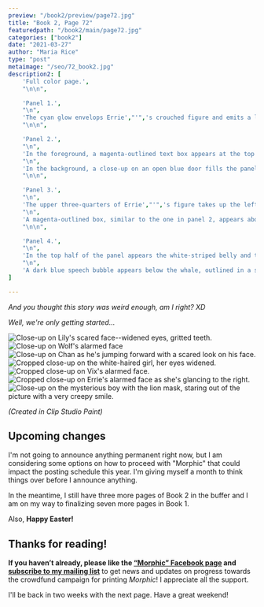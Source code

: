 ```yaml
---
preview: "/book2/preview/page72.jpg"
title: "Book 2, Page 72"
featuredpath: "/book2/main/page72.jpg"
categories: ["book2"]
date: "2021-03-27"
author: "Maria Rice"
type: "post"
metaimage: "/seo/72_book2.jpg"
description2: [
    'Full color page.',
    "\n\n",

    'Panel 1.',
    "\n",
    'The cyan glow envelops Errie',"'",'s crouched figure and emits a loud rushing sound ("FSSSH"). The sunlit asphalt can be partially seen through her jeans-clad legs and left arm, though the rest of her fades into the white background.',
    "\n\n",

    'Panel 2.',
    "\n",
    'In the foreground, a magenta-outlined text box appears at the top left corner of the panel. It contains a squiggly line of the same color that runs from left to right on the left side of the box, mimicking the pattern of a heartbeat indicator. The number "1" shows next to it, to the bottom right of the line and written in the same color. The text "BA-BUHM" appears in bright pink letters below the box.',
    "\n",
    'In the background, a close-up on an open blue door fills the panel in bright cyan blue and white as it emits a loud rushing sound ("SHSHSSHSH").',
    "\n\n",

    'Panel 3.',
    "\n",
    'The upper three-quarters of Errie',"'",'s figure takes up the left two-thirds of the panel, her red hair overlapping the lower part of panels 1 and 2. Alarm covers her face as she appears to fall ("WHOOSH")in the direction of the cyan-colored lines extending from the left and top borders of the panel to the bottom right. In a desperate attempt to regain her balance, she holds out in front of her the smart phone in her left hand and at her side, she clenches her right. Cyan-blue waves appear in the background in the top left corner, but they fade out to reveal a black starry sky serving as a backdrop for the gold-colored surface of a planet partially visible in the bottom right corner of the panel. The cyan-blue lines in the middleground radiate out from a point on the planet where a few rivers are visible near the bottom panel border.',
    "\n",
    'A magenta-outlined box, similar to the one in panel 2, appears above the smart phone in Errie',"'",'s left hand, only it contains a number "2" in place of the "1" and the squiggly line is more centered within the box. The text underneath the box partially hides behind the phone, but the text still appears to read "BA-BUHM".',
    "\n\n",

    'Panel 4.',
    "\n",
    'In the top half of the panel appears the white-striped belly and the long pectoral fins of a humpback whale, which swims in the direction of the viewer. A gradient from dark blue at the bottom to light cyan at the top fills the background of the panel and a faded horizontal line texture covers the entire contents of the panel, except the magenta-outlined text box, which appears below the fin and belly on the left side of the panel. This box looks similar to those in previous panels, except that it contains the number "3" and the squiggly line appears more on the right side of the box. The same pink text "BA-BUHM" appears below it.',
    "\n",
    'A dark blue speech bubble appears below the whale, outlined in a soft cyan-colored glow and spoken by an off-screen voice. The off-screen speaker says, "Your mother is in DANGER..."',
]

---
```


_And you thought this story was weird enough, am I right? XD_

_Well, we're only getting started..._

![Close-up on Lily's scared face--widened eyes, gritted teeth.](/embed/lily_is_alarmed.jpg)
![Close-up on Wolf's alarmed face](/embed/wolf_is_alarmed.jpg)
![Close-up on Chan as he's jumping forward with a scared look on his face.](/embed/chan_is_alarmed.jpg)
![Cropped close-up on the white-haired girl, her eyes widened.](/embed/kiri_is_surprised.jpg)
![Cropped close-up on Vix's alarmed face.](/embed/vix_is_alarmed.jpg)
![Cropped close-up on Errie's alarmed face as she's glancing to the right.](/embed/errie_is_very_alarmed.jpg)
![Close-up on the mysterious boy with the lion mask, staring out of the picture with a very creepy smile.](/embed/creepy-mask.jpg)

_(Created in Clip Studio Paint)_

## Upcoming changes

I'm not going to announce anything permanent right now, but I am considering some options on how to proceed with "Morphic" that could impact the posting schedule this year. I'm giving myself a month to think things over before I announce anything. 

In the meantime, I still have three more pages of Book 2 in the buffer and I am on my way to finalizing seven more pages in Book 1. 

Also, **Happy Easter!**

## Thanks for reading!

**If you haven’t already, please like the [“Morphic” Facebook page](https://www.facebook.com/MorphicGraphicNovel/) and [subscribe to my mailing list](http://eepurl.com/g8TzPb)** to get news and updates on progress towards the crowdfund campaign for printing _Morphic_!
I appreciate all the support. 

I'll be back in two weeks with the next page. Have a great weekend!
